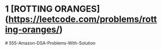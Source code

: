 # 1 [ROTTING ORANGES] (https://leetcode.com/problems/rotting-oranges/)
#   5 5 5 - A m a z o n - D S A - P r o b l e m s - W i t h - S o l u t i o n  
 